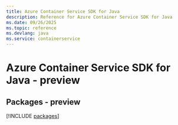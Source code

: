 ```yaml
---
title: Azure Container Service SDK for Java
description: Reference for Azure Container Service SDK for Java
ms.date: 09/26/2025
ms.topic: reference
ms.devlang: java
ms.service: containerservice
---
```

# Azure Container Service SDK for Java - preview
## Packages - preview
[!INCLUDE [packages](container-service-index.md)]
